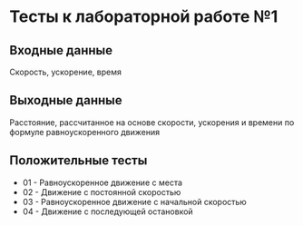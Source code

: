 # Тесты к лабораторной работе №1

## Входные данные
Скорость, ускорение, время
## Выходные данные
Расстояние, рассчитанное на основе скорости, ускорения и времени по формуле равноускоренного движения

## Положительные тесты
- 01 - Равноускоренное движение с места
- 02 - Движение с постоянной скоростью
- 03 - Равноускоренное движение с начальной скоростью
- 04 - Движение с последующей остановкой